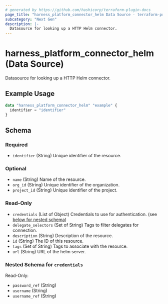 ```yaml
---
# generated by https://github.com/hashicorp/terraform-plugin-docs
page_title: "harness_platform_connector_helm Data Source - terraform-provider-harness"
subcategory: "Next Gen"
description: |-
  Datasource for looking up a HTTP Helm connector.
---
```


# harness_platform_connector_helm (Data Source)

Datasource for looking up a HTTP Helm connector.

## Example Usage

```terraform
data "harness_platform_connector_helm" "example" {
  identifier = "identifier"
}
```

<!-- schema generated by tfplugindocs -->
## Schema

### Required

- `identifier` (String) Unique identifier of the resource.

### Optional

- `name` (String) Name of the resource.
- `org_id` (String) Unique identifier of the organization.
- `project_id` (String) Unique identifier of the project.

### Read-Only

- `credentials` (List of Object) Credentials to use for authentication. (see [below for nested schema](#nestedatt--credentials))
- `delegate_selectors` (Set of String) Tags to filter delegates for connection.
- `description` (String) Description of the resource.
- `id` (String) The ID of this resource.
- `tags` (Set of String) Tags to associate with the resource.
- `url` (String) URL of the helm server.

<a id="nestedatt--credentials"></a>
### Nested Schema for `credentials`

Read-Only:

- `password_ref` (String)
- `username` (String)
- `username_ref` (String)
